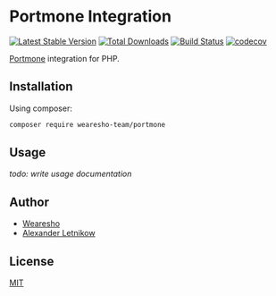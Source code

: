 # Portmone Integration
[![Latest Stable Version](https://poser.pugx.org/wearesho-team/portmone/v/stable.png)](https://packagist.org/packages/wearesho-team/portmone)
[![Total Downloads](https://poser.pugx.org/wearesho-team/portmone/downloads.png)](https://packagist.org/packages/wearesho-team/portmone)
[![Build Status](https://travis-ci.org/wearesho-team/portmone.svg?branch=master)](https://travis-ci.org/wearesho-team/portmone)
[![codecov](https://codecov.io/gh/wearesho-team/portmone/branch/master/graph/badge.svg)](https://codecov.io/gh/wearesho-team/portmone)

[Portmone](https://portmone.com.ua) integration for PHP.

## Installation
Using composer:
```bash
composer require wearesho-team/portmone
```

## Usage
*todo: write usage documentation*

## Author
- [Wearesho](https://wearesho.com)
- [Alexander Letnikow](mailto:reclamme@gmail.com)

## License
[MIT](./LICENSE.md)
